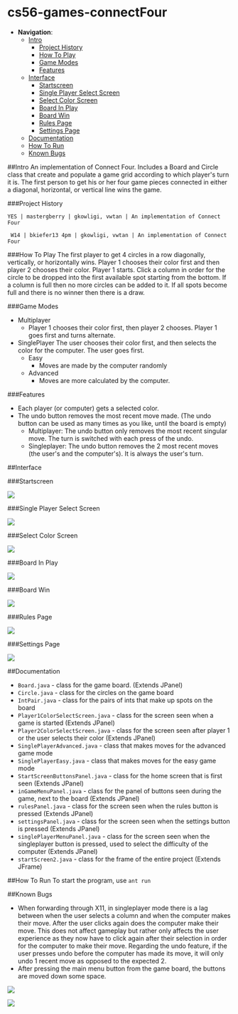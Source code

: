 cs56-games-connectFour
======================

- __Navigation__:
  - [Intro](https://github.com/omeedrabani/cs56-games-connectfour/blob/master/README.md#intro)
    - [Project History](https://github.com/omeedrabani/cs56-games-connectfour/blob/master/README.md#project-history)
    - [How To Play](https://github.com/omeedrabani/cs56-games-connectfour/blob/master/README.md#how-to-play)
    - [Game Modes](https://github.com/omeedrabani/cs56-games-connectfour/blob/master/README.md#game-modes)
    - [Features](https://github.com/omeedrabani/cs56-games-connectfour/blob/master/README.md#features)
  - [Interface](https://github.com/omeedrabani/cs56-games-connectfour/blob/master/README.md#interface)
    - [Startscreen](https://github.com/omeedrabani/cs56-games-connectfour/blob/master/README.md#startscreen)
    - [Single Player Select Screen](https://github.com/omeedrabani/cs56-games-connectfour/blob/master/README.md#single-player-select-screen)
    - [Select Color Screen](https://github.com/omeedrabani/cs56-games-connectfour/blob/master/README.md#select-color)
    - [Board In Play](https://github.com/omeedrabani/cs56-games-connectfour/blob/master/README.md#board-in-play)
    - [Board Win](https://github.com/omeedrabani/cs56-games-connectfour/blob/master/README.md#board-win)
    - [Rules Page](https://github.com/omeedrabani/cs56-games-connectfour/blob/master/README.md#rules-page)
    - [Settings Page](https://github.com/omeedrabani/cs56-games-connectfour/blob/master/README.md#settings-page)
  - [Documentation](https://github.com/omeedrabani/cs56-games-connectfour/blob/master/README.md#documentation)
  - [How To Run](https://github.com/omeedrabani/cs56-games-connectfour/blob/master/README.md#how-to-run)
  - [Known Bugs](https://github.com/omeedrabani/cs56-games-connectfour/blob/master/README.md#known-bugs)

##Intro
An implementation of Connect Four. Includes a Board and Circle class that create and populate a game grid according to which player's turn it is. The first person to get his or her four game pieces connected in either a diagonal, horizontal, or vertical line wins the game.

###Project History

```
YES | mastergberry | gkowligi, vwtan | An implementation of Connect Four
```
```
 W14 | bkiefer13 4pm | gkowligi, vwtan | An implementation of Connect Four
```

###How To Play
The first player to get 4 circles in a row diagonally, vertically, or horizontally wins. Player 1 chooses their color first and then player 2 chooses their color. Player 1 starts. Click a column in order for the circle to be dropped into the first available spot starting from the bottom. If a column is full then no more circles can be added to it. If all spots become full and there is no winner then there is a draw. 

###Game Modes
- Multiplayer
  - Player 1 chooses their color first, then player 2 chooses. Player 1 goes first and turns alternate. 
- SinglePlayer
The user chooses their color first, and then selects the color for the computer. The user goes first.
  - Easy
    - Moves are made by the computer randomly
  - Advanced
    - Moves are more calculated by the computer.

###Features
- Each player (or computer) gets a selected color.
- The undo button removes the most recent move made. (The undo button can be used as many times as you like, until the board is empty)
  - Multiplayer: The undo button only removes the most recent singular move. The turn is switched with each press of the undo.
  - Singleplayer: The undo button removes the 2 most recent moves (the user's and the computer's). It is always the user's turn.

##Interface

###Startscreen

![](https://raw.githubusercontent.com/omeedrabani/cs56-games-connectfour/master/images/screenshots/boardInPlay.png)

###Single Player Select Screen

![](https://raw.githubusercontent.com/omeedrabani/cs56-games-connectfour/master/images/screenshots/singlePlayerSelectScreenImage.png)

###Select Color Screen

![](https://raw.githubusercontent.com/omeedrabani/cs56-games-connectfour/master/images/screenshots/selectColorScreenImage.png)

###Board In Play

![](https://raw.githubusercontent.com/omeedrabani/cs56-games-connectfour/master/images/screenshots/boardInPlay.png)

###Board Win

![](https://raw.githubusercontent.com/omeedrabani/cs56-games-connectfour/master/images/screenshots/boardWin.png)

###Rules Page

![](https://raw.githubusercontent.com/omeedrabani/cs56-games-connectfour/master/images/screenshots/rulesPageImage.png)

###Settings Page

![](https://raw.githubusercontent.com/omeedrabani/cs56-games-connectfour/master/images/screenshots/settingsPageImage.png)

##Documentation

* `Board.java` - class for the game board. (Extends JPanel)
* `Circle.java` - class for the circles on the game board
* `IntPair.java` - class for the pairs of ints that make up spots on the board 
* `Player1ColorSelectScreen.java` - class for the screen seen when a game is started (Extends JPanel)
* `Player2ColorSelectScreen.java` - class for the screen seen after player 1 or the user selects their color (Extends JPanel)
* `SinglePlayerAdvanced.java` - class that makes moves for the advanced game mode
* `SinglePlayerEasy.java` - class that makes moves for the easy game mode
* `StartScreenButtonsPanel.java` - class for the home screen that is first seen (Extends JPanel)
* `inGameMenuPanel.java` - class for the panel of buttons seen during the game, next to the board (Extends JPanel)
* `rulesPanel.java` - class for the screen seen when the rules button is pressed (Extends JPanel)
* `settingsPanel.java` - class for the screen seen when the settings button is pressed (Extends JPanel)
* `singlePlayerMenuPanel.java` - class for the screen seen when the singleplayer button is pressed, used to select the difficulty of the computer (Extends JPanel)
* `startScreen2.java` - class for the frame of the entire project (Extends JFrame)

##How To Run
To start the program, use `ant run`

##Known Bugs
* When forwarding through X11, in singleplayer mode there is a lag between when the user selects a column and when the computer makes their move. After the user clicks again does the computer make their move. This does not affect gameplay but rather only affects the user experience as they now have to click again after their selection in order for the computer to make their move. Regarding the undo feature, if the user presses undo before the computer has made its move, it will only undo 1 recent move as opposed to the expected 2. 
* After pressing the main menu button from the game board, the buttons are moved down some space.

![](https://raw.githubusercontent.com/omeedrabani/cs56-games-connectfour/master/images/screenshots/knownBugImage1.png)

![](https://raw.githubusercontent.com/omeedrabani/cs56-games-connectfour/master/images/screenshots/knownBugImage2.png)